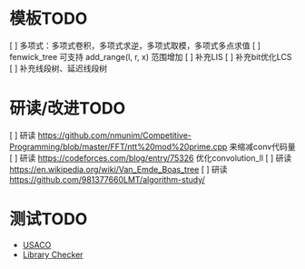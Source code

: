 # 模板TODO

[ ] 多项式：多项式卷积，多项式求逆，多项式取模，多项式多点求值
[ ] fenwick_tree 可支持 add_range(l, r, x) 范围增加
[ ] 补充LIS
[ ] 补充bit优化LCS
[ ] 补充线段树、延迟线段树

# 研读/改进TODO

[ ] 研读 https://github.com/nmunim/Competitive-Programming/blob/master/FFT/ntt%20mod%20prime.cpp 来缩减conv代码量
[ ] 研读 https://codeforces.com/blog/entry/75326 优化convolution_ll
[ ] 研读 https://en.wikipedia.org/wiki/Van_Emde_Boas_tree
[ ] 研读 https://github.com/981377660LMT/algorithm-study/

# 测试TODO

* [USACO](https://usaco.guide/adv/springboards?lang=cpp)
* [Library Checker](https://judge.yosupo.jp/)
